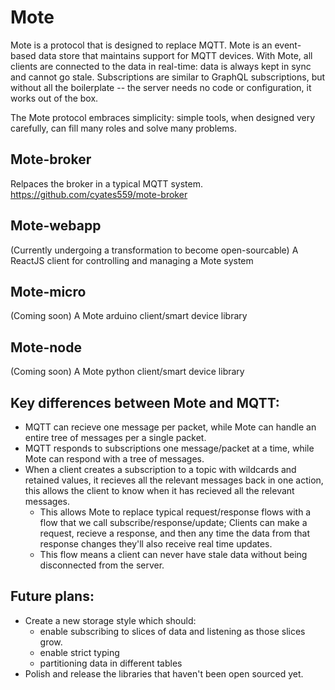 # Mote
Mote is a protocol that is designed to replace MQTT. Mote is an event-based data store that maintains support for MQTT devices. With Mote, all clients are connected to the data in real-time: data is always kept in sync and cannot go stale.  Subscriptions are similar to GraphQL subscriptions, but without all the boilerplate -- the server needs no code or configuration, it works out of the box.

The Mote protocol embraces simplicity: simple tools, when designed very carefully, can fill many roles and solve many problems.

## Mote-broker
Relpaces the broker in a typical MQTT system.
https://github.com/cyates559/mote-broker

## Mote-webapp
(Currently undergoing a transformation to become open-sourcable)
A ReactJS client for controlling and managing a Mote system

## Mote-micro
(Coming soon)
A Mote arduino client/smart device library

## Mote-node
(Coming soon)
A Mote python client/smart device library

## Key differences between Mote and MQTT:
* MQTT can recieve one message per packet, while Mote can handle an entire tree of messages per a single packet.
* MQTT responds to subscriptions one message/packet at a time, while Mote can respond with a tree of messages. 
* When a client creates a subscription to a topic with wildcards and retained values, it recieves all the relevant messages back in one action, this allows the client to know when it has recieved all the relevant messages.
  * This allows Mote to replace typical request/response flows with a flow that we call subscribe/response/update;  Clients can make a request, recieve a response, and then any time the data from that response changes they'll also receive real time updates. 
  * This flow means a client can never have stale data without being disconnected from the server.

 ## Future plans:
* Create a new storage style which should:
  * enable subscribing to slices of data and listening as those slices grow.
  * enable strict typing
  * partitioning data in different tables
* Polish and release the libraries that haven't been open sourced yet.

